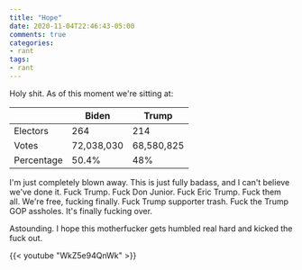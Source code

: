 ```yaml
---
title: "Hope"
date: 2020-11-04T22:46:43-05:00
comments: true
categories:
- rant
tags:
- rant
---
```


Holy shit. As of this moment we're sitting at:

| | Biden | Trump |
| --- | --- | --- |
| Electors | 264 | 214 |
| Votes | 72,038,030 | 68,580,825 |
| Percentage | 50.4% | 48% |

I'm just completely blown away. This is just fully badass, and I can't believe we've done it. Fuck Trump. Fuck Don Junior. Fuck Eric Trump. Fuck them all. We're free, fucking finally. Fuck Trump supporter trash. Fuck the Trump GOP assholes. It's finally fucking over.

Astounding. I hope this motherfucker gets humbled real hard and kicked the fuck out.

{{< youtube "WkZ5e94QnWk" >}}
